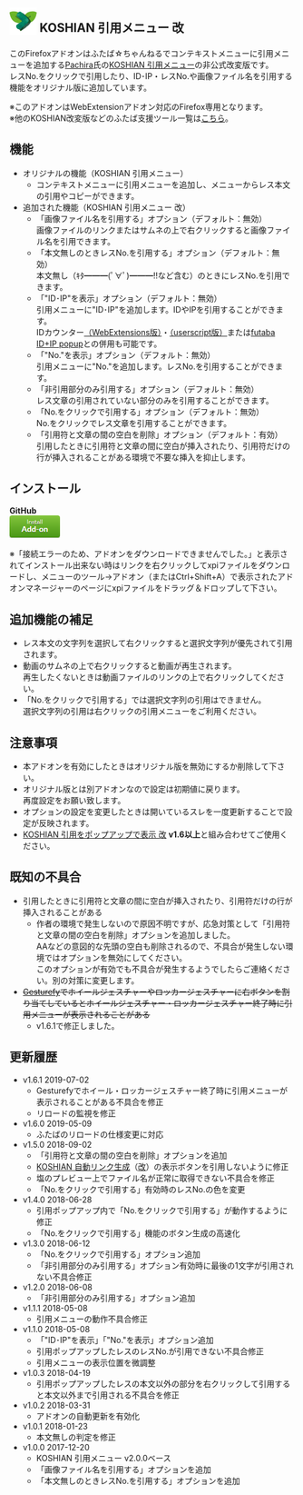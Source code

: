 ## <sub><img src="koshian_quote_futaba/icons/icon-48.png"></sub> KOSHIAN 引用メニュー 改
このFirefoxアドオンはふたば☆ちゃんねるでコンテキストメニューに引用メニューを追加する[Pachira](https://addons.mozilla.org/ja/firefox/user/anonymous-a0bba9187b568f98732d22d51c5955a6/)氏の[KOSHIAN 引用メニュー](https://addons.mozilla.org/ja/firefox/addon/koshian-quote-futaba/)の非公式改変版です。  
レスNo.をクリックで引用したり、ID･IP・レスNo.や画像ファイル名を引用する機能をオリジナル版に追加しています。  

※このアドオンはWebExtensionアドオン対応のFirefox専用となります。  
※他のKOSHIAN改変版などのふたば支援ツール一覧は[こちら](https://github.com/akoya-tomo/futaba_auto_reloader_K/wiki/)。  

## 機能
* オリジナルの機能（KOSHIAN 引用メニュー）
  - コンテキストメニューに引用メニューを追加し、メニューからレス本文の引用やコピーができます。  
* 追加された機能（KOSHIAN 引用メニュー 改）
  - 「画像ファイル名を引用する」オプション（デフォルト：無効）  
    画像ファイルのリンクまたはサムネの上で右クリックすると画像ファイル名を引用できます。  
  - 「本文無しのときレスNo.を引用する」オプション（デフォルト：無効）  
    本文無し（ｷﾀ━━━(ﾟ∀ﾟ)━━━!!など含む）のときにレスNo.を引用できます。  
  - 「"ID･IP"を表示」オプション（デフォルト：無効）  
    引用メニューに"ID･IP"を追加します。IDやIPを引用することができます。  
    IDカウンター[（WebExtensions版）](http://toshiakisp.github.io/akahuku-firefox-sp/#others)・[（userscript版）](https://github.com/toshiakisp/idcounter-userscript/)または[futaba ID+IP popup](https://greasyfork.org/ja/scripts/8189-futaba-id-ip-popup/)との併用も可能です。  
  - 「"No."を表示」オプション（デフォルト：無効）  
    引用メニューに"No."を追加します。レスNo.を引用することができます。  
  - 「非引用部分のみ引用する」オプション（デフォルト：無効）  
    レス文章の引用されていない部分のみを引用することができます。  
  - 「No.をクリックで引用する」オプション（デフォルト：無効）  
    No.をクリックでレス文章を引用することができます。  
  - 「引用符と文章の間の空白を削除」オプション（デフォルト：有効）  
    引用したときに引用符と文章の間に空白が挿入されたり、引用符だけの行が挿入されることがある環境で不要な挿入を抑止します。  

## インストール
**GitHub**  
[![インストールボタン](images/install_button.png "クリックでアドオンをインストール")](https://github.com/akoya-tomo/koshian_quote_futaba_kai/releases/download/v1.6.1/koshian_quote_futaba_kai-1.6.1-fx.xpi)  

※「接続エラーのため、アドオンをダウンロードできませんでした。」と表示されてインストール出来ない時はリンクを右クリックしてxpiファイルをダウンロードし、メニューのツール→アドオン（またはCtrl+Shift+A）で表示されたアドオンマネージャーのページにxpiファイルをドラッグ＆ドロップして下さい。  

## 追加機能の補足
* レス本文の文字列を選択して右クリックすると選択文字列が優先されて引用されます。
* 動画のサムネの上で右クリックすると動画が再生されます。  
  再生したくないときは動画ファイルのリンクの上で右クリックしてください。  
* 「No.をクリックで引用する」では選択文字列の引用はできません。  
  選択文字列の引用は右クリックの引用メニューをご利用ください。  

## 注意事項
* 本アドオンを有効にしたときはオリジナル版を無効にするか削除して下さい。  
* オリジナル版とは別アドオンなので設定は初期値に戻ります。  
  再度設定をお願い致します。  
* オプションの設定を変更したときは開いているスレを一度更新することで設定が反映されます。  
* [KOSHIAN 引用をポップアップで表示 改](https://github.com/akoya-tomo/koshian_popup_quote_kai/) **v1.6以上**と組み合わせてご使用ください。  

## 既知の不具合
* 引用したときに引用符と文章の間に空白が挿入されたり、引用符だけの行が挿入されることがある
  - 作者の環境で発生しないので原因不明ですが、応急対策として「引用符と文章の間の空白を削除」オプションを追加しました。  
    AAなどの意図的な先頭の空白も削除されるので、不具合が発生しない環境ではオプションを無効にしてください。  
    このオプションが有効でも不具合が発生するようでしたらご連絡ください。別の対策に変更します。  
* ~~[Gesturefy](https://addons.mozilla.org/ja/firefox/addon/gesturefy/)でホイールジェスチャーやロッカージェスチャーに右ボタンを割り当てしているとホイールジェスチャー・ロッカージェスチャー終了時に引用メニューが表示されることがある~~
  - v1.6.1で修正しました。  

## 更新履歴
* v1.6.1 2019-07-02
  - Gesturefyでホイール・ロッカージェスチャー終了時に引用メニューが表示されることがある不具合を修正
  - リロードの監視を修正
* v1.6.0 2019-05-09
  - ふたばのリロードの仕様変更に対応
* v1.5.0 2018-09-02
  - 「引用符と文章の間の空白を削除」オプションを追加
  - [KOSHIAN 自動リンク生成](https://addons.mozilla.org/ja/firefox/addon/koshian-autolink-futaba/)（[改](https://github.com/akoya-tomo/koshian_autolink_futaba_kai/)）の表示ボタンを引用しないように修正
  - 塩のプレビュー上でファイル名が正常に取得できない不具合を修正
  - 「No.をクリックで引用する」有効時のレスNo.の色を変更
* v1.4.0 2018-06-28
  - 引用ポップアップ内で「No.をクリックで引用する」が動作するように修正
  - 「No.をクリックで引用する」機能のボタン生成の高速化
* v1.3.0 2018-06-12
  - 「No.をクリックで引用する」オプション追加
  - 「非引用部分のみ引用する」オプション有効時に最後の1文字が引用されない不具合修正
* v1.2.0 2018-06-08
  - 「非引用部分のみ引用する」オプション追加
* v1.1.1 2018-05-08
  - 引用メニューの動作不具合修正
* v1.1.0 2018-05-08
  - 「"ID･IP"を表示」「"No."を表示」オプション追加
  - 引用ポップアップしたレスのレスNo.が引用できない不具合修正
  - 引用メニューの表示位置を微調整
* v1.0.3 2018-04-19
  - 引用ポップアップしたレスの本文以外の部分を右クリックして引用すると本文以外まで引用される不具合を修正
* v1.0.2 2018-03-31
  - アドオンの自動更新を有効化
* v1.0.1 2018-01-23
  - 本文無しの判定を修正
* v1.0.0 2017-12-20
  - KOSHIAN 引用メニュー v2.0.0ベース
  - 「画像ファイル名を引用する」オプションを追加
  - 「本文無しのときレスNo.を引用する」オプションを追加
